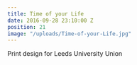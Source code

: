 ```yaml
---
title: Time of your Life
date: 2016-09-28 23:10:00 Z
position: 21
image: "/uploads/Time-of-your-Life.jpg"
---
```


Print design for Leeds University Union